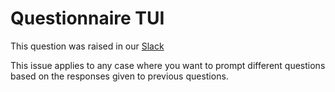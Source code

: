 # Questionnaire TUI

This question was raised in our [Slack](https://charm.sh/slack)

This issue applies to any case where you want to prompt different questions
based on the responses given to previous questions.
